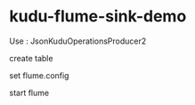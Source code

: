 # kudu-flume-sink-demo

Use : JsonKuduOperationsProducer2

create table

set flume.config

start flume

